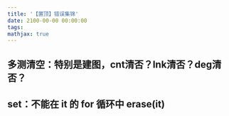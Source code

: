 ```yaml
---
title: '【置顶】错误集锦'
date: 2100-00-00 00:00:00
tags: 
mathjax: true
---
```


## 多测清空：特别是建图，cnt清否？lnk清否？deg清否？

## set：不能在 it 的 for 循环中 erase(it)